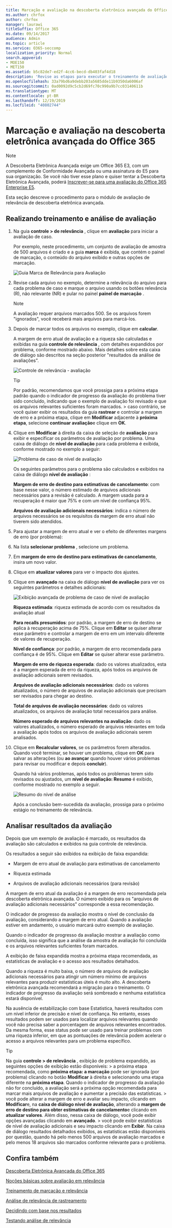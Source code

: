 ```yaml
---
title: Marcação e avaliação na descoberta eletrônica avançada do Office 365
ms.author: chrfox
author: chrfox
manager: laurawi
titleSuffix: Office 365
ms.date: 09/14/2017
audience: Admin
ms.topic: article
ms.service: O365-seccomp
localization_priority: Normal
search.appverid:
- MOE150
- MET150
ms.assetid: b5c82de7-ed2f-4cc6-becd-db403faf4d18
description: 'Revise as etapas para executar o treinamento de avaliação, incluindo arquivos de marcação e análise dos resultados da avaliação na descoberta eletrônica avançada do Office 365. '
ms.openlocfilehash: 33a79bd6a9debb203a5685dde11b9350da6006af
ms.sourcegitcommit: 0ad0092d9c5cb2d69fc70c990a9b7cc03140611b
ms.translationtype: MT
ms.contentlocale: pt-BR
ms.lasthandoff: 12/19/2019
ms.locfileid: "40802744"
---
```

# <a name="tagging-and-assessment-in-office-365-advanced-ediscovery"></a>Marcação e avaliação na descoberta eletrônica avançada do Office 365

> [!NOTE]
> A Descoberta Eletrônica Avançada exige um Office 365 E3, com um complemento de Conformidade Avançada ou uma assinatura do E5 para sua organização. Se você não tiver esse plano e quiser tentar a Descoberta Eletrônica Avançada, poderá [Inscrever-se para uma avaliação do Office 365 Enterprise E5](https://go.microsoft.com/fwlink/p/?LinkID=698279). 
  
Esta seção descreve o procedimento para o módulo de avaliação de relevância de descoberta eletrônica avançada. 
  
## <a name="performing-assessment-training-and-analysis"></a>Realizando treinamento e análise de avaliação

1. Na guia **controle \> de relevância** , clique em **avaliação** para iniciar a avaliação de caso. 
    
    Por exemplo, neste procedimento, um conjunto de avaliação de amostra de 500 arquivos é criado e a guia **marca** é exibida, que contém o painel de marcação, o conteúdo do arquivo exibido e outras opções de marcação. 
    
    ![Guia Marca de Relevância para Avaliação](media/c8acf891-b1cd-4344-816c-eabb8cbbe742.png)
  
2. Revise cada arquivo no exemplo, determine a relevância do arquivo para cada problema de caso e marque o arquivo usando os botões relevância (R), não relevante (NR) e pular no painel **painel de marcação** . 
    
    > [!NOTE]
    >  A avaliação requer arquivos marcados 500. Se os arquivos forem "ignorados", você receberá mais arquivos para marcá-los. 
  
3. Depois de marcar todos os arquivos no exemplo, clique em **calcular**. 
    
    A margem de erro atual de avaliação e a riqueza são calculadas e exibidas na guia **controle de relevância** , com detalhes expandidos por problema, conforme mostrado abaixo. Mais detalhes sobre esta caixa de diálogo são descritos na seção posterior "resultados da análise de avaliações". 
    
    ![Controle de relevância - avaliação](media/da911ba5-8678-40d6-9ad5-fd0b058355c1.png)
  
    > [!TIP]
    > Por padrão, recomendamos que você prossiga para a próxima etapa padrão quando o indicador de progresso da avaliação do problema tiver sido concluído, indicando que o exemplo de avaliação foi revisado e que os arquivos relevantes suficientes foram marcados. > caso contrário, se você quiser exibir os resultados da guia **rastrear** e controlar a margem de erro e a próxima etapa, clique em **Modificar** adjacente à **próxima etapa**, selecione **continuar avaliação**e clique em **OK**. 
  
1. Clique em **Modificar** à direita da caixa de seleção de **avaliação** para exibir e especificar os parâmetros de avaliação por problema. Uma caixa de diálogo de **nível de avaliação** para cada problema é exibida, conforme mostrado no exemplo a seguir: 
    
    ![Problema de caso de nível de avaliação](media/b7113fef-d125-4617-ae1b-c9eb0bf79aec.png)
  
    Os seguintes parâmetros para o problema são calculados e exibidos na caixa de diálogo **nível de avaliação** : 
    
    **Margem de erro de destino para estimativas de cancelamento**: com base nesse valor, o número estimado de arquivos adicionais necessários para a revisão é calculado. A margem usada para a recuperação é maior que 75% e com um nível de confiança 95%. 
    
    **Arquivos de avaliação adicionais necessários**: indica o número de arquivos necessários se os requisitos da margem de erro atual não tiverem sido atendidos. 
    
2. Para ajustar a margem de erro atual e ver o efeito de diferentes margens de erro (por problema):
    
1. Na lista **selecionar problema** , selecione um problema. 
    
2. Em **margem de erro de destino para estimativas de cancelamento**, insira um novo valor.
    
3. Clique em **atualizar valores** para ver o impacto dos ajustes. 
    
3. Clique em **avançado** na caixa de diálogo **nível de avaliação** para ver os seguintes parâmetros e detalhes adicionais: 
    
    ![Exibição avançada de problema de caso de nível de avaliação](media/577d7e0e-95df-48c2-9dec-bdeab5e801d8.png)
  
    **Riqueza estimada**: riqueza estimada de acordo com os resultados da avaliação atual
    
    **Para recalls presumidos**: por padrão, a margem de erro de destino se aplica à recuperação acima de 75%. Clique em **Editar** se quiser alterar esse parâmetro e controlar a margem de erro em um intervalo diferente de valores de recuperação. 
    
    **Nível de confiança**: por padrão, a margem de erro recomendada para confiança é de 95%. Clique em **Editar** se quiser alterar esse parâmetro. 
    
    **Margem de erro de riqueza esperada**: dado os valores atualizados, esta é a margem esperada de erro da riqueza, após todos os arquivos de avaliação adicionais serem revisados.
    
    **Arquivos de avaliação adicionais necessários**: dado os valores atualizados, o número de arquivos de avaliação adicionais que precisam ser revisados para chegar ao destino.
    
    **Total de arquivos de avaliação necessários**: dado os valores atualizados, os arquivos de avaliação total necessários para análise.
    
    **Número esperado de arquivos relevantes na avaliação**: dado os valores atualizados, o número esperado de arquivos relevantes em toda a avaliação após todos os arquivos de avaliação adicionais serem analisados.
    
4. Clique em **Recalcular valores**, se os parâmetros forem alterados. Quando você terminar, se houver um problema, clique em **OK** para salvar as alterações (ou **ao avançar** quando houver vários problemas para revisar ou modificar e depois **concluir**). 
    
    Quando há vários problemas, após todos os problemas terem sido revisados ou ajustados, um **nível de avaliação: Resumo** é exibido, conforme mostrado no exemplo a seguir. 
    
    ![Resumo do nível de análise](media/4997b46d-10a5-4abc-b3b2-7b75a370eb9e.png)
  
    Após a conclusão bem-sucedida da avaliação, prossiga para o próximo estágio no treinamento de relevância.
    
## <a name="reviewing-assessment-results"></a>Analisar resultados da avaliação

Depois que um exemplo de avaliação é marcado, os resultados da avaliação são calculados e exibidos na guia controle de relevância.
  
Os resultados a seguir são exibidos na exibição de faixa expandida: 
  
- Margem de erro atual de avaliação para estimativas de cancelamento
    
- Riqueza estimada
    
- Arquivos de avaliação adicionais necessários (para revisão)
    
A margem de erro atual da avaliação é a margem de erro recomendada pela descoberta eletrônica avançada. O número exibido para os "arquivos de avaliação adicionais necessários" corresponde a essa recomendação.
  
O indicador de progresso da avaliação mostra o nível de conclusão da avaliação, considerando a margem de erro atual. Quando a avaliação estiver em andamento, o usuário marcará outro exemplo de avaliação.
  
Quando o indicador de progresso da avaliação mostrar a avaliação como concluída, isso significa que a análise da amostra de avaliação foi concluída e os arquivos relevantes suficientes foram marcados. 
  
A exibição de faixa expandida mostra a próxima etapa recomendada, as estatísticas de avaliação e o acesso aos resultados detalhados.
  
Quando a riqueza é muito baixa, o número de arquivos de avaliação adicionais necessários para atingir um número mínimo de arquivos relevantes para produzir estatísticas úteis é muito alto. A descoberta eletrônica avançada recomendará a migração para o treinamento. O indicador de progresso da avaliação será sombreado e nenhuma estatística estará disponível. 
  
Na ausência de estabilização com base Estatistica, haverá resultados com um nível inferior de precisão e nível de confiança. No entanto, esses resultados podem ser usados para localizar arquivos relevantes quando você não precisa saber a porcentagem de arquivos relevantes encontrados. Da mesma forma, esse status pode ser usado para treinar problemas com uma riqueza inferior, em que as pontuações de relevância podem acelerar o acesso a arquivos relevantes para um problema específico.
  
> [!TIP]
> Na guia **controle \> de relevância** , exibição de problema expandido, as seguintes opções de exibição estão disponíveis: > a próxima etapa recomendada, como **próxima etapa: a marcação** pode ser ignorada (por problema) clicando no botão **Modificar** à direita e selecionando uma etapa diferente na **próxima etapa**. Quando o indicador de progresso da avaliação não for concluído, a avaliação será a próxima opção recomendada para marcar mais arquivos de avaliação e aumentar a precisão das estatísticas. > você pode alterar a margem de erro e avaliar seu impacto, clicando em **Modificar**e, na **caixa de diálogo nível de avaliação**, alterando a **margem de erro de destino para obter estimativas de cancelamento**e clicando em **atualizar valores**. Além disso, nessa caixa de diálogo, você pode exibir opções avançadas clicando em **avançado**. > você pode exibir estatísticas de nível de avaliação adicionais e seu impacto clicando em **Exibir**. Na caixa de diálogo resultados detalhados exibidos, as estatísticas estão disponíveis por questão, quando há pelo menos 500 arquivos de avaliação marcados e pelo menos 18 arquivos são marcados conforme relevante para o problema. 
  
## <a name="see-also"></a>Confira também

[Descoberta Eletrônica Avançada do Office 365](office-365-advanced-ediscovery.md)
  
[Noções básicas sobre avaliação em relevância](assessment-in-relevance-in-advanced-ediscovery.md)
  
[Treinamento de marcação e relevância](tagging-and-relevance-training-in-advanced-ediscovery.md)
  
[Análise de relevância de rastreamento](track-relevance-analysis-in-advanced-ediscovery.md)
  
[Decidindo com base nos resultados](decision-based-on-the-results-in-advanced-ediscovery.md)
  
[Testando análise de relevância](test-relevance-analysis-in-advanced-ediscovery.md)

